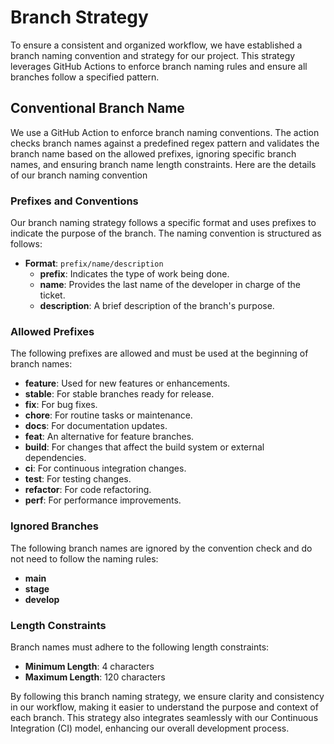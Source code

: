 # Branch Strategy

To ensure a consistent and organized workflow, we have established a branch
naming convention and strategy for our project. This strategy leverages GitHub
Actions to enforce branch naming rules and ensure all branches follow a
specified pattern.

## Conventional Branch Name

We use a GitHub Action to enforce branch naming conventions. The action checks
branch names against a predefined regex pattern and validates the branch name
based on the allowed prefixes, ignoring specific branch names, and ensuring
branch name length constraints. Here are the details of our branch naming
convention

### Prefixes and Conventions

Our branch naming strategy follows a specific format and uses prefixes to
indicate the purpose of the branch. The naming convention is structured as
follows:

- **Format**: `prefix/name/description`
  - **prefix**: Indicates the type of work being done.
  - **name**: Provides the last name of the developer in charge of the ticket.
  - **description**: A brief description of the branch's purpose.

### Allowed Prefixes

The following prefixes are allowed and must be used at the beginning of branch
names:

- **feature**: Used for new features or enhancements.
- **stable**: For stable branches ready for release.
- **fix**: For bug fixes.
- **chore**: For routine tasks or maintenance.
- **docs**: For documentation updates.
- **feat**: An alternative for feature branches.
- **build**: For changes that affect the build system or external dependencies.
- **ci**: For continuous integration changes.
- **test**: For testing changes.
- **refactor**: For code refactoring.
- **perf**: For performance improvements.

### Ignored Branches

The following branch names are ignored by the convention check and do not need
to follow the naming rules:

- **main**
- **stage**
- **develop**

### Length Constraints

Branch names must adhere to the following length constraints:

- **Minimum Length**: 4 characters
- **Maximum Length**: 120 characters

By following this branch naming strategy, we ensure clarity and consistency in
our workflow, making it easier to understand the purpose and context of each
branch. This strategy also integrates seamlessly with our Continuous Integration
(CI) model, enhancing our overall development process.
